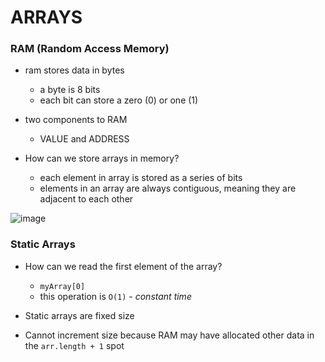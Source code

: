# ARRAYS

### RAM (Random Access Memory)
- ram stores data in bytes
    - a byte is 8 bits
    - each bit can store a zero (0) or one (1)
  
- two components to RAM
  - VALUE and ADDRESS
    
- How can we store arrays in memory?
  - each element in array is stored as a series of bits
  - elements in an array are always contiguous, meaning they are adjacent to each other

![image](https://github.com/peterkwkwan/Programming_Theory/assets/37263010/4496d295-a418-4b05-b822-7b5ab3670419)

### Static Arrays

- How can we read the first element of the array?
    - `myArray[0]`
    - this operation is `O(1)` - _constant time_
 
- Static arrays are fixed size
- Cannot increment size because RAM may have allocated other data in the `arr.length + 1` spot
